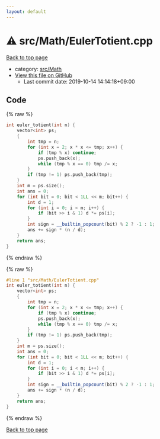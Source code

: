 ```yaml
---
layout: default
---
```


<!-- mathjax config similar to math.stackexchange -->
<script type="text/javascript" async
  src="https://cdnjs.cloudflare.com/ajax/libs/mathjax/2.7.5/MathJax.js?config=TeX-MML-AM_CHTML">
</script>
<script type="text/x-mathjax-config">
  MathJax.Hub.Config({
    TeX: { equationNumbers: { autoNumber: "AMS" }},
    tex2jax: {
      inlineMath: [ ['$','$'] ],
      processEscapes: true
    },
    "HTML-CSS": { matchFontHeight: false },
    displayAlign: "left",
    displayIndent: "2em"
  });
</script>

<script type="text/javascript" src="https://cdnjs.cloudflare.com/ajax/libs/jquery/3.4.1/jquery.min.js"></script>
<script src="https://cdn.jsdelivr.net/npm/jquery-balloon-js@1.1.2/jquery.balloon.min.js" integrity="sha256-ZEYs9VrgAeNuPvs15E39OsyOJaIkXEEt10fzxJ20+2I=" crossorigin="anonymous"></script>
<script type="text/javascript" src="../../../assets/js/copy-button.js"></script>
<link rel="stylesheet" href="../../../assets/css/copy-button.css" />


# :warning: src/Math/EulerTotient.cpp

<a href="../../../index.html">Back to top page</a>

* category: <a href="../../../index.html#64f6d80a21cfb0c7e1026d02dde4f7fa">src/Math</a>
* <a href="{{ site.github.repository_url }}/blob/master/src/Math/EulerTotient.cpp">View this file on GitHub</a>
    - Last commit date: 2019-10-14 14:14:18+09:00




## Code

<a id="unbundled"></a>
{% raw %}
```cpp
int euler_totient(int n) {
    vector<int> ps;
    {
        int tmp = n;
        for (int x = 2; x * x <= tmp; x++) {
            if (tmp % x) continue;
            ps.push_back(x);
            while (tmp % x == 0) tmp /= x;
        }
        if (tmp != 1) ps.push_back(tmp);
    }
    int m = ps.size();
    int ans = 0;
    for (int bit = 0; bit < 1LL << m; bit++) {
        int d = 1;
        for (int i = 0; i < m; i++) {
            if (bit >> i & 1) d *= ps[i];
        }
        int sign = __builtin_popcount(bit) % 2 ? -1 : 1;
        ans += sign * (n / d);
    }
    return ans;
}

```
{% endraw %}

<a id="bundled"></a>
{% raw %}
```cpp
#line 1 "src/Math/EulerTotient.cpp"
int euler_totient(int n) {
    vector<int> ps;
    {
        int tmp = n;
        for (int x = 2; x * x <= tmp; x++) {
            if (tmp % x) continue;
            ps.push_back(x);
            while (tmp % x == 0) tmp /= x;
        }
        if (tmp != 1) ps.push_back(tmp);
    }
    int m = ps.size();
    int ans = 0;
    for (int bit = 0; bit < 1LL << m; bit++) {
        int d = 1;
        for (int i = 0; i < m; i++) {
            if (bit >> i & 1) d *= ps[i];
        }
        int sign = __builtin_popcount(bit) % 2 ? -1 : 1;
        ans += sign * (n / d);
    }
    return ans;
}

```
{% endraw %}

<a href="../../../index.html">Back to top page</a>


